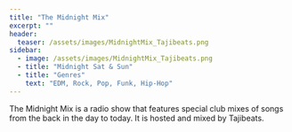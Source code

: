 ```yaml
---
title: "The Midnight Mix"
excerpt: ""
header:
  teaser: /assets/images/MidnightMix_Tajibeats.png
sidebar:
  - image: /assets/images/MidnightMix_Tajibeats.png
  - title: "Midnight Sat & Sun"
  - title: "Genres"
    text: "EDM, Rock, Pop, Funk, Hip-Hop"
---
```


The Midnight Mix is a radio show that features special club mixes of songs from the back in the day to today. It is hosted and mixed by Tajibeats.
